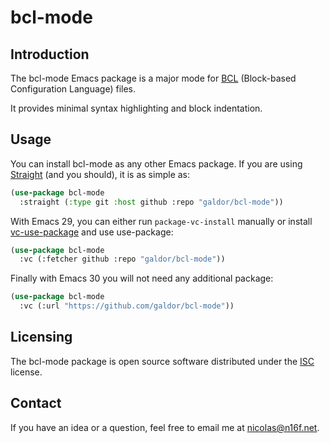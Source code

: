 # bcl-mode
## Introduction
The bcl-mode Emacs package is a major mode for
[BCL](https://github.com/galdor/bcl-specification) (Block-based Configuration
Language) files.

It provides minimal syntax highlighting and block indentation.

## Usage
You can install bcl-mode as any other Emacs package. If you are using
[Straight](https://github.com/radian-software/straight.el) (and you should), it is as simple as:
```lisp
(use-package bcl-mode
  :straight (:type git :host github :repo "galdor/bcl-mode"))
```

With Emacs 29, you can either run `package-vc-install` manually or install
[vc-use-package](https://github.com/slotThe/vc-use-package) and use use-package:
```lisp
(use-package bcl-mode
  :vc (:fetcher github :repo "galdor/bcl-mode"))
```

Finally with Emacs 30 you will not need any additional package:
```lisp
(use-package bcl-mode
  :vc (:url "https://github.com/galdor/bcl-mode"))
```

## Licensing
The bcl-mode package is open source software distributed under the
[ISC](https://opensource.org/licenses/ISC) license.

## Contact
If you have an idea or a question, feel free to email me at
<nicolas@n16f.net>.
